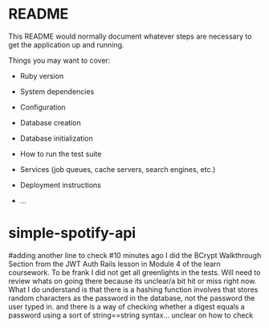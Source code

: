 # README

This README would normally document whatever steps are necessary to get the
application up and running.

Things you may want to cover:

* Ruby version

* System dependencies

* Configuration

* Database creation

* Database initialization

* How to run the test suite

* Services (job queues, cache servers, search engines, etc.)

* Deployment instructions

* ...
# simple-spotify-api
#adding another line to check
#10 minutes ago I did the BCrypt Walkthrough Section from the JWT Auth Rails lesson in Module 4 of the learn coursework. To be frank I did not get all greenlights in the tests. Will need to review whats on going there because its unclear/a bit hit or miss right now. What I do understand is that there is a hashing function involves that stores random characters as the password in the database, not the password the user typed in. and there is a way of checking whether a digest equals a password using a sort of string==string syntax... unclear on how to check
